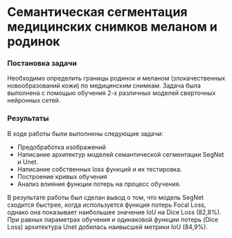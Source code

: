 # Семантическая сегментация медицинских снимков меланом и родинок
### Постановка задачи
Необходимо определить границы родинок и меланом (злокачественных новообразований кожи) по медицинским снимкам. Задача была выполнена с помощью обучения 2-х различных моделей сверточных нейронных сетей.
### Результаты
В ходе работы были выполнены следующие задачи:
* Предобработка изображений
* Написание архитектур моделей семантической сегментации SegNet и Unet.
* Написание собственных loss функций и их тестировка.
* Построение кривых обучения
* Анализ влияния функции потерь на процесс обучения.

В результате работы был сделан вывод о том, что модель SegNet сходится быстрее, когда используется функция потерь Focal Loss, однако она показывает наибольшее значение IoU на Dice Loss (82,8%). При равных параметрах обучения и одинаковой функции потерь (Dice Loss) архитектура Unet добилась наивысшей метрики IoU (84,9%).
